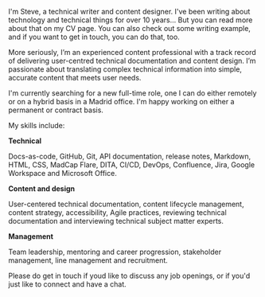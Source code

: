 I'm Steve, a technical writer and content designer. I've been writing about technology and technical things for over 10 years... But you can read more about that on my CV page. You can also check out some writing example, and if you want to get in touch, you can do that, too. 

More seriously, I’m an experienced content professional with a track record of delivering user-centred technical documentation and content design. I’m passionate about translating complex technical information into simple, accurate content that meets user needs.

I'm currently searching for a new full-time role, one I can do either remotely or on a hybrid basis in a Madrid office. I'm happy working on either a permanent or contract basis. 

My skills include: 

**Technical**

Docs-as-code, GitHub, Git, API documentation, release notes, Markdown, HTML, CSS, MadCap Flare, DITA, CI/CD, DevOps, Confluence, Jira, Google Workspace and Microsoft Office.

**Content and design**

User-centered technical documentation, content lifecycle management, content strategy, accessibility, Agile practices, reviewing technical documentation and interviewing technical subject matter experts.

**Management**

Team leadership, mentoring and career progression, stakeholder management, line management and recruitment.

Please do get in touch if youd like to discuss any job openings, or if you'd just like to connect and have a chat.
